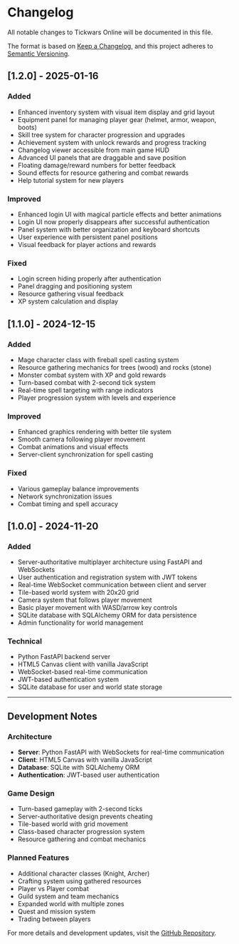 # Changelog

All notable changes to Tickwars Online will be documented in this file.

The format is based on [Keep a Changelog](https://keepachangelog.com/en/1.0.0/),
and this project adheres to [Semantic Versioning](https://semver.org/spec/v2.0.0.html).

## [1.2.0] - 2025-01-16

### Added
- Enhanced inventory system with visual item display and grid layout
- Equipment panel for managing player gear (helmet, armor, weapon, boots)
- Skill tree system for character progression and upgrades
- Achievement system with unlock rewards and progress tracking
- Changelog viewer accessible from main game HUD
- Advanced UI panels that are draggable and save position
- Floating damage/reward numbers for better feedback
- Sound effects for resource gathering and combat rewards
- Help tutorial system for new players

### Improved  
- Enhanced login UI with magical particle effects and better animations
- Login UI now properly disappears after successful authentication
- Panel system with better organization and keyboard shortcuts
- User experience with persistent panel positions
- Visual feedback for player actions and rewards

### Fixed
- Login screen hiding properly after authentication
- Panel dragging and positioning system
- Resource gathering visual feedback
- XP system calculation and display

## [1.1.0] - 2024-12-15

### Added
- Mage character class with fireball spell casting system
- Resource gathering mechanics for trees (wood) and rocks (stone)
- Monster combat system with XP and gold rewards
- Turn-based combat with 2-second tick system
- Real-time spell targeting with range indicators
- Player progression system with levels and experience

### Improved
- Enhanced graphics rendering with better tile system
- Smooth camera following player movement
- Combat animations and visual effects
- Server-client synchronization for spell casting

### Fixed
- Various gameplay balance improvements
- Network synchronization issues
- Combat timing and spell accuracy

## [1.0.0] - 2024-11-20

### Added
- Server-authoritative multiplayer architecture using FastAPI and WebSockets
- User authentication and registration system with JWT tokens
- Real-time WebSocket communication between client and server
- Tile-based world system with 20x20 grid
- Camera system that follows player movement
- Basic player movement with WASD/arrow key controls
- SQLite database with SQLAlchemy ORM for data persistence
- Admin functionality for world management

### Technical
- Python FastAPI backend server
- HTML5 Canvas client with vanilla JavaScript
- WebSocket-based real-time communication
- JWT-based authentication system
- SQLite database for user and world state storage

---

## Development Notes

### Architecture
- **Server**: Python FastAPI with WebSockets for real-time communication
- **Client**: HTML5 Canvas with vanilla JavaScript
- **Database**: SQLite with SQLAlchemy ORM
- **Authentication**: JWT-based user authentication

### Game Design
- Turn-based gameplay with 2-second ticks
- Server-authoritative design prevents cheating
- Tile-based world with grid movement
- Class-based character progression system
- Resource gathering and combat mechanics

### Planned Features
- Additional character classes (Knight, Archer)
- Crafting system using gathered resources  
- Player vs Player combat
- Guild system and team mechanics
- Expanded world with multiple zones
- Quest and mission system
- Trading between players

For more details and development updates, visit the [GitHub Repository](https://github.com/otaviokmkm/TheChessMMORPG).
